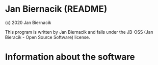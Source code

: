 # Jan Biernacik (README)

(c) 2020 Jan Biernacik

This program is written by Jan Biernacik and falls under the JB-OSS (Jan Bieracik - Open Source Software) license.

# Information about the software